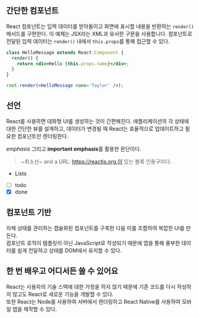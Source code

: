 ## 간단한 컴포넌트  

React 컴포넌트는 입력 데이터를 받아들이고 화면에 표시할 내용을 반환하는 `render()` 메서드를 구현한다. 이 예제는 JSX라는 XML과 유사한 구문을 사용합니다. 컴포넌트로 전달된 입력 데이터는 `render()` 내에서 `this.props`를 통해 접근할 수 있다.

```jsx
class HelloMessage extends React.Component {
  render() {
    return <div>Hello {this.props.name}</div>;
  }
}

root.render(<HelloMessage name='Taylor' />);
```

## 선언

React를 사용하면 대화형 UI를 생성하는 것이 간편해진다. 애플리케이션의 각 상태에 대한 간단한 뷰를 설계하고, 데이터가 변경될 때 React는 효율적으로 업데이트하고 필요한 컴포넌트만 렌더링한다.

 _emphasis_ 그리고 **important emphasis**를 활용한 문단이다.

>  ~취소선~ and a URL: https://reactjs.org.이 있는 블록 인용구이다.

- Lists
- [ ] todo
- [x] done

## 컴포넌트 기반

자체 상태를 관리하는 캡슐화된 컴포넌트를 구축한 다음 이를 조합하여 복잡한 UI를 만든다.  
컴포넌트 로직이 템플릿이 아닌 JavaScript로 작성되기 때문에 앱을 통해 풍부한 데이터를 쉽게 전달하고 상태를 DOM에서 유지할 수 있다.

## 한 번 배우고 어디서든 쓸 수 있어요

React는 사용자의 기술 스택에 대한 가정을 하지 않기 때문에 기존 코드를 다시 작성하지 않고도 React로 새로운 기능을 개발할 수 있다.  
또한 React는 Node를 사용하여 서버에서 렌더링하고 React Native를 사용하여 모바일 앱을 제작할 수 있다.
